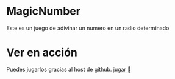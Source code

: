 # MagicNumber
Este es un juego de adivinar un numero en un radio determinado

# Ver en acción
Puedes jugarlos gracias al host de github. [jugar :space_invader:](https://github.com/Cayoger/MagicNumber)
